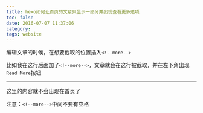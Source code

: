 ```yaml
---
title: hexo如何让首页的文章只显示一部分并出现查看更多选项
toc: false
date: 2016-07-07 11:37:06
category:
tags: website
---
```



编辑文章的时候，在想要截取的位置插入`<!--more-->`

比如我在这行后面加了`<!--more-->`，文章就会在这行被截取，并在左下角出现`Read More`按钮
<!--more-->

---
这里的内容就不会出现在首页了

注意：`<!--more-->`中间不要有空格